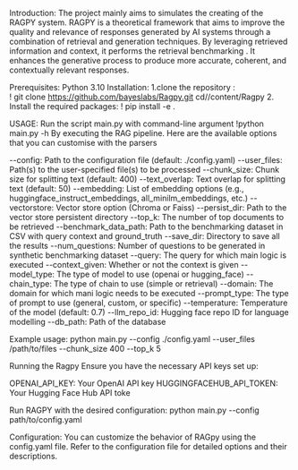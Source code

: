 Introduction:
The project mainly aims to  simulates the creating  of the RAGPY system.
 RAGPY is a theoretical framework that aims to improve the quality and relevance of responses generated by AI systems through a combination of retrieval and generation techniques. By leveraging retrieved information and context,  it performs the retrieval benchmarking . It enhances the generative process to produce more accurate, coherent, and contextually relevant responses.

Prerequisites:
   Python 3.10
 Installation:
1.clone the repository :  
  ! git clone https://github.com/bayeslabs/Ragpy.git
  cd//content/Ragpy
2. Install the required packages:
    ! pip install -e .

USAGE:
Run the script main.py with  command-line argument
      !python main.py -h
 By executing the RAG pipeline. Here are the available options that you can customise with the parsers

--config: Path to the configuration file (default: ./config.yaml)
--user_files: Path(s) to the user-specified file(s) to be processed
--chunk_size: Chunk size for splitting text (default: 400)
--text_overlap: Text overlap for splitting text (default: 50)
--embedding: List of embedding options (e.g., huggingface_instruct_embeddings, all_minilm_embeddings, etc.)
--vectorstore: Vector store option (Chroma or Faiss)
--persist_dir: Path to the vector store persistent directory
--top_k: The number of top documents to be retrieved
--benchmark_data_path: Path to the benchmarking dataset in CSV with query context and ground_truth
--save_dir: Directory to save all the results
--num_questions: Number of questions to be generated in synthetic benchmarking dataset
--query: The query for which main logic is executed
--context_given: Whether or not the context is given
--model_type: The type of model to use (openai or hugging_face)
--chain_type: The type of chain to use (simple or retrieval)
--domain: The domain for which mani logic needs to be executed
--prompt_type: The type of prompt to use (general, custom, or specific)
--temperature: Temperature of the model (default: 0.7)
--llm_repo_id: Hugging face repo ID for language modelling
--db_path: Path of the database



 Example usage:
 python main.py --config ./config.yaml --user_files /path/to/files --chunk_size 400 --top_k 5

Running the Ragpy
Ensure you have the necessary API keys set up:

OPENAI_API_KEY: Your OpenAI API key
HUGGINGFACEHUB_API_TOKEN: Your Hugging Face Hub API toke

 Run RAGPY with the desired configuration:
 python main.py --config path/to/config.yaml

Configuration:
You can customize the behavior of RAGpy using the config.yaml file. Refer to the configuration file for detailed options and their descriptions.
